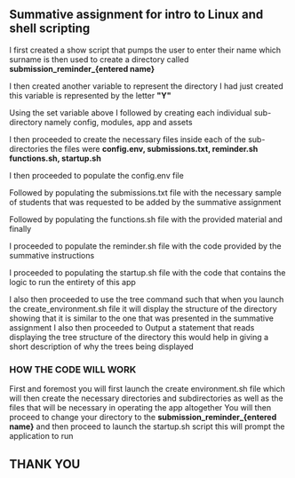 ## Summative assignment for intro to Linux and shell scripting
I first created a show script that pumps the user to enter their name which surname is then used to create a directory called **submission_reminder_{entered name}**


I then created another variable to represent the directory I had just created this variable is represented by the letter **"Y"**


Using the set variable above I followed by creating each individual sub-directory namely config, modules, app and assets 


I then proceeded to create the necessary files inside each of the sub-directories the files were **config.env, submissions.txt, reminder.sh functions.sh, startup.sh**


I then proceeded to populate the config.env file


Followed by populating the submissions.txt file with the necessary sample of students that was requested to be added by the summative assignment


Followed by populating the functions.sh file with the provided material and finally 


I proceeded to populate the reminder.sh file with the code provided by the summative instructions 


I proceeded to populating the  startup.sh file with the code that contains the logic to run the entirety of this app


I also then proceeded to use the tree command such that when you launch the create_environment.sh file it will display the structure of the directory showing that it is similar to the one that was presented in the summative assignment I also then proceeded to Output a statement that reads displaying the tree structure of the directory this would help in giving a short description of why the trees being displayed


### HOW THE CODE WILL WORK
First and foremost you will first launch the create environment.sh file which will then create the necessary directories and subdirectories as well as the files that will be necessary in operating the app altogether
You will then proceed to change your directory to the **submission_reminder_{entered name}** and then proceed to launch the startup.sh script this will prompt the application to run


## THANK YOU 


